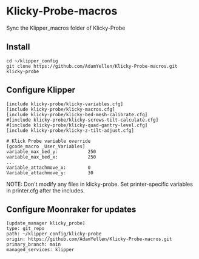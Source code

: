 # Klicky-Probe-macros
Sync the Klipper_macros folder of Klicky-Probe

## Install
```
cd ~/klipper_config
git clone https://github.com/AdamYellen/Klicky-Probe-macros.git klicky-probe
```

## Configure Klipper
```
[include klicky-probe/klicky-variables.cfg]
[include klicky-probe/klicky-macros.cfg]
[include klicky-probe/klicky-bed-mesh-calibrate.cfg]
#[include klicky-probe/klicky-screws-tilt-calculate.cfg]
#[include klicky-probe/klicky-quad-gantry-level.cfg]
[include klicky-probe/klicky-z-tilt-adjust.cfg]

# Klick Probe variable override
[gcode_macro _User_Variables]
variable_max_bed_y:           250
variable_max_bed_x:           250
...
Variable_attachmove_x:        0
Variable_attachmove_y:        30
```
NOTE: Don't modify any files in klicky-probe. Set printer-specific variables in printer.cfg after the includes.

## Configure Moonraker for updates
```
[update_manager klicky_probe]
type: git_repo
path: ~/klipper_config/klicky-probe
origin: https://github.com/AdamYellen/Klicky-Probe-macros.git
primary_branch: main
managed_services: klipper
```
